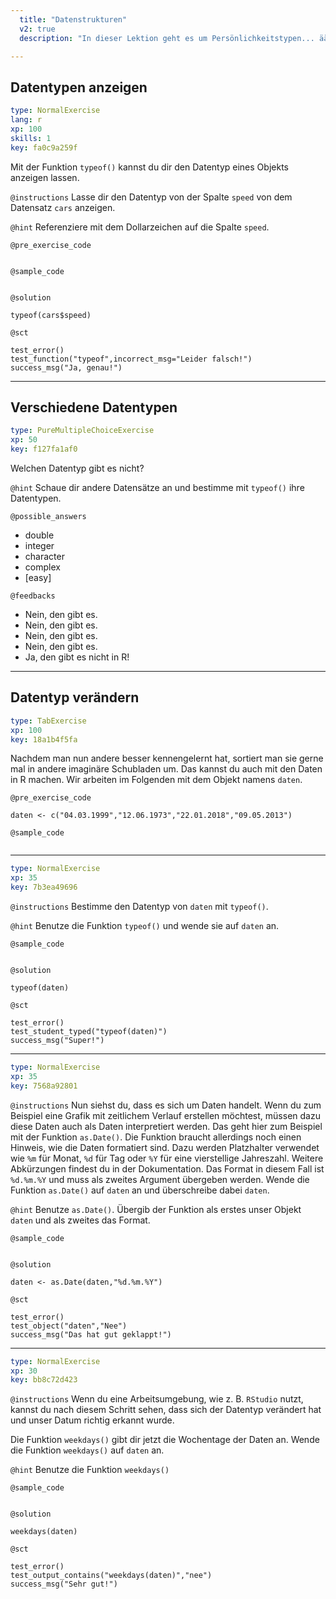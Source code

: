 ```yaml
---
  title: "Datenstrukturen"
  v2: true
  description: "In dieser Lektion geht es um Persönlichkeitstypen... äääh.. Datentypen.  Da gibt es die pünktlichen, gewissenhaften oder die mit der Einstellung 'wir nehmen's wie es kommt'. Und nicht nur im echten Leben entwickelt man ein Gespür, wie mit verschiedenen Persönlichkeitstypen... äh Datentypen umzugehen ist. Eine große Quelle von Missverständnissen ist schon das Kennenlernen. Beim Einlesen von Daten legt die Funktion, die zum Einlesen benutzt wird, die Datentypen erstmal automatisch fest. Da können schon mal Vorurteile entstehen."

---
```

## Datentypen anzeigen

```yaml
type: NormalExercise 
lang: r
xp: 100 
skills: 1
key: fa0c9a259f   
```

Mit der Funktion ``typeof()`` kannst du dir den Datentyp eines Objekts anzeigen lassen.

`@instructions`
Lasse dir den Datentyp von der Spalte ``speed`` von dem Datensatz ``cars`` anzeigen.

`@hint`
Referenziere mit dem Dollarzeichen auf die Spalte ``speed``.

`@pre_exercise_code`

```{r}

```

`@sample_code`

```{r}

```

`@solution`

```{r}
typeof(cars$speed)
```
`@sct`

```{r}
test_error()
test_function("typeof",incorrect_msg="Leider falsch!")
success_msg("Ja, genau!")
```






---
## Verschiedene Datentypen

```yaml
type: PureMultipleChoiceExercise 
xp: 50 
key: f127fa1af0   
```

Welchen Datentyp gibt es nicht?


`@hint`
Schaue dir andere Datensätze an und bestimme mit ``typeof()`` ihre Datentypen.





`@possible_answers`
- double
- integer
- character
- complex
- [easy]

`@feedbacks`
- Nein, den gibt es.
- Nein, den gibt es.
- Nein, den gibt es.
- Nein, den gibt es.
- Ja, den gibt es nicht in R!





---
## Datentyp verändern

```yaml
type: TabExercise 
xp: 100 
key: 18a1b4f5fa   
```

Nachdem man nun andere besser kennengelernt hat, sortiert man sie gerne mal in andere imaginäre Schubladen um. Das kannst du auch mit den Daten in R machen. 
Wir arbeiten im Folgenden mit dem Objekt namens ``daten``.



`@pre_exercise_code`

```{r}
daten <- c("04.03.1999","12.06.1973","22.01.2018","09.05.2013")
```
`@sample_code`

```{r}

```








***



```yaml
type: NormalExercise 
xp: 35 
key: 7b3ea49696   
```



`@instructions`
Bestimme den Datentyp von ``daten`` mit ``typeof()``.

`@hint`
Benutze die Funktion ``typeof()`` und wende sie auf ``daten`` an.


`@sample_code`

```{r}

```

`@solution`

```{r}
typeof(daten)
```
`@sct`

```{r}
test_error()
test_student_typed("typeof(daten)")
success_msg("Super!")
```







***



```yaml
type: NormalExercise 
xp: 35 
key: 7568a92801   
```



`@instructions`
Nun siehst du, dass es sich um Daten handelt. Wenn du zum Beispiel eine Grafik mit zeitlichem Verlauf erstellen möchtest, müssen dazu diese Daten auch als Daten interpretiert werden. Das geht hier zum Beispiel mit der Funktion ``as.Date()``. Die Funktion braucht allerdings noch einen Hinweis, wie die Daten formatiert sind. Dazu werden Platzhalter verwendet wie ``%m`` für Monat, ``%d`` für Tag oder ``%Y`` für eine vierstellige Jahreszahl. Weitere Abkürzungen findest du in der Dokumentation. Das Format in diesem Fall ist ``%d.%m.%Y`` und muss als zweites Argument übergeben werden. Wende die Funktion ``as.Date()`` auf ``daten`` an und überschreibe dabei ``daten``.

`@hint`
Benutze ``as.Date()``. Übergib der Funktion als erstes unser Objekt ``daten`` und als zweites das Format.


`@sample_code`

```{r}

```

`@solution`

```{r}
daten <- as.Date(daten,"%d.%m.%Y")
```
`@sct`

```{r}
test_error()
test_object("daten","Nee")
success_msg("Das hat gut geklappt!")
```







***



```yaml
type: NormalExercise 
xp: 30 
key: bb8c72d423   
```



`@instructions`
Wenn du eine Arbeitsumgebung, wie z. B. ``RStudio`` nutzt, kannst du nach diesem Schritt sehen, dass sich der Datentyp verändert hat und unser Datum richtig erkannt wurde. 

Die Funktion ``weekdays()`` gibt dir jetzt die Wochentage der Daten an. Wende die Funktion ``weekdays()`` auf ``daten`` an.

`@hint`
Benutze die Funktion ``weekdays()``


`@sample_code`

```{r}

```

`@solution`

```{r}
weekdays(daten)
```
`@sct`

```{r}
test_error()
test_output_contains("weekdays(daten)","nee")
success_msg("Sehr gut!")
```





